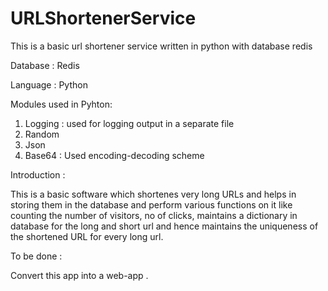 # URLShortenerService
This is a basic url shortener service written in python with database redis

Database :
  Redis 
 
Language :
  Python

Modules used in Pyhton:
  1. Logging : used for logging output in a separate file
  2. Random 
  3. Json
  4. Base64 : Used encoding-decoding scheme

Introduction :

This is a basic software which shortenes very long URLs and helps in storing them in the database and perform various functions on it like counting the number of visitors, no of clicks, maintains a dictionary in database for the long and short url and hence maintains the uniqueness of the shortened URL for every long url.

To be done :

Convert this app into a web-app .

